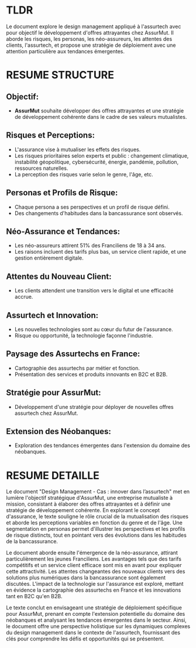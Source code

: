 # TLDR
Le document explore le design management appliqué à l'assurtech avec pour objectif le développement d'offres attrayantes chez AssurMut. Il aborde les risques, les personas, les néo-assureurs, les attentes des clients, l'assurtech, et propose une stratégie de déploiement avec une attention particulière aux tendances émergentes.

# RESUME STRUCTURE

## Objectif:
- **AssurMut** souhaite développer des offres attrayantes et une stratégie de développement cohérente dans le cadre de ses valeurs mutualistes.

## Risques et Perceptions:
- L'assurance vise à mutualiser les effets des risques.
- Les risques prioritaires selon experts et public : changement climatique, instabilité géopolitique, cybersécurité, énergie, pandémie, pollution, ressources naturelles.
- La perception des risques varie selon le genre, l'âge, etc.

## Personas et Profils de Risque:
- Chaque persona a ses perspectives et un profil de risque défini.
- Des changements d'habitudes dans la bancassurance sont observés.

## Néo-Assurance et Tendances:
- Les néo-assureurs attirent 51% des Franciliens de 18 à 34 ans.
- Les raisons incluent des tarifs plus bas, un service client rapide, et une gestion entièrement digitale.

## Attentes du Nouveau Client:
- Les clients attendent une transition vers le digital et une efficacité accrue.

## Assurtech et Innovation:
- Les nouvelles technologies sont au cœur du futur de l'assurance.
- Risque ou opportunité, la technologie façonne l'industrie.

## Paysage des Assurtechs en France:
- Cartographie des assurtechs par métier et fonction.
- Présentation des services et produits innovants en B2C et B2B.

## Stratégie pour AssurMut:
- Développement d'une stratégie pour déployer de nouvelles offres assurtech chez AssurMut.

## Extension des Néobanques:
- Exploration des tendances émergentes dans l'extension du domaine des néobanques.

# RESUME DETAILLE

Le document "Design Management - Cas : innover dans l’assurtech" met en lumière l'objectif stratégique d'AssurMut, une entreprise mutualiste à mission, consistant à élaborer des offres attrayantes et à définir une stratégie de développement cohérente. En explorant le concept d'assurance, le texte souligne le rôle crucial de la mutualisation des risques et aborde les perceptions variables en fonction du genre et de l'âge. Une segmentation en personas permet d'illustrer les perspectives et les profils de risque distincts, tout en pointant vers des évolutions dans les habitudes de la bancassurance.

Le document aborde ensuite l'émergence de la néo-assurance, attirant particulièrement les jeunes Franciliens. Les avantages tels que des tarifs compétitifs et un service client efficace sont mis en avant pour expliquer cette attractivité. Les attentes changeantes des nouveaux clients vers des solutions plus numériques dans la bancassurance sont également discutées. L'impact de la technologie sur l'assurance est exploré, mettant en évidence la cartographie des assurtechs en France et les innovations tant en B2C qu'en B2B.

Le texte conclut en envisageant une stratégie de déploiement spécifique pour AssurMut, prenant en compte l'extension potentielle du domaine des néobanques et analysant les tendances émergentes dans le secteur. Ainsi, le document offre une perspective holistique sur les dynamiques complexes du design management dans le contexte de l'assurtech, fournissant des clés pour comprendre les défis et opportunités qui se présentent.